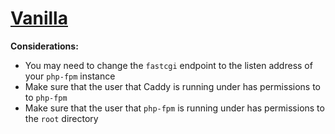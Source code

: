 # [Vanilla](https://open.vanillaforums.com/)

**Considerations:**
- You may need to change the `fastcgi` endpoint to the listen address of your `php-fpm` instance
- Make sure that the user that Caddy is running under has permissions to to `php-fpm`
- Make sure that the user that `php-fpm` is running under has permissions to the `root` directory
